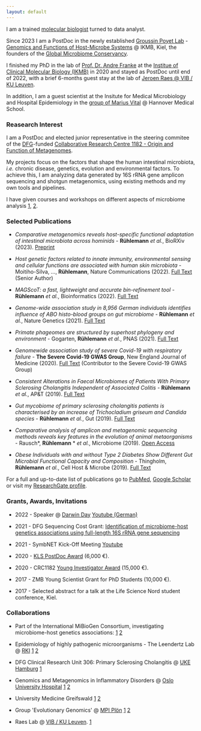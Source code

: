 ```yaml
---
layout: default
---
```


I am a trained [molecular biologist](http://www.medlife.uni-kiel.de/en?set_language=en) turned to data analyst.

Since 2023 I am a PostDoc in the newly established [Groussin Poyet Lab](https://twitter.com/MMmicrobiomeLab) - [Genomics and Functions of Host-Microbe Systems](https://www.ikmb.uni-kiel.de/research/junior-research-groups/genomics-and-functions-host-microbiome-systems) @ IKMB, Kiel, the founders of the [Global Microbiome Conservancy](https://microbiomeconservancy.org/).

 I finished my PhD in the lab of
[Prof. Dr. Andre Franke](http://www.ikmb.uni-kiel.de/research/genetics-bioinformatics) at the [Institue of Clinical Molecular Biology (IKMB)](http://www.ikmb.uni-kiel.de) in 2020 and stayed as PostDoc until end of 2022, with a brief 6-months guest stay at the lab of [Jeroen Raes @ VIB / KU Leuven](https://raeslab.org/). 

In addition, I am a guest scientist at the Insitute for Medical Microbiology and Hospital Epidemiology in the [group of Marius Vital]( https://www.mhh.de/en/institute-for-medical-mikcobiology-and-hospital-epidemiology/work-group-vital) @ Hannover Medical School.

### [](#RI)Reasearch Interest

I am a PostDoc and elected junior representative in the steering commitee of the [DFG](https://www.dfg.de/en/funded_projects/current_projects_programmes/list/projectdetails/index.jsp?id=261376515&sort=nr_asc&prg=SFB&wb=2)-funded [Collaborative Research Centre 1182 - Origin and Function of Metagenomes](http://www.metaorganism-research.com).

My projects focus on the factors that shape the human intestinal microbiota, _i.e._ chronic disease, genetics, evolution and environmental factors. To achieve this, I am analyzing data generated by 16S rRNA gene amplicon sequencing and shotgun metagenomics, using existing methods and my own tools and pipelines.

I have given courses and workshops on different aspects of microbiome analysis [1](https://www.metaorganism-research.com/news/16s-amplicon-sequencing-workshop-28-29-06-2018/), [2](https://www.danishdiabetesacademy.dk/events/cau-ucph-dda-autumn-school-microbiome-complex-metabolic-inflammatory-diseases-phd-students).

### [](#SP)Selected Publications

* _Comparative metagenomics reveals host-specific functional adaptation of intestinal microbiota across hominids_ - **Rühlemann** _et al._, BioRXiv (2023). [Preprint](https://www.biorxiv.org/content/10.1101/2023.03.01.530589v1)

* _Host genetic factors related to innate immunity, environmental sensing and cellular functions are associated with human skin microbiota_ - Moitiho-Silva, ..., **Rühlemann**, Nature Communications (2022). [Full Text](https://www.nature.com/articles/s41467-022-33906-5) (Senior Author)

* _MAGScoT: a fast, lightweight and accurate bin-refinement tool_ - **Rühlemann** _et al._, Bioinformatics (2022). [Full Text](https://academic.oup.com/bioinformatics/article/38/24/5430/6764585)

* _Genome-wide association study in 8,956 German individuals identifies influence of ABO histo-blood groups on gut microbiome_ - **Rühlemann** _et al._, Nature Genetics (2021). [Full Text](https://www.nature.com/articles/s41588-020-00747-1)

* _Primate phageomes are structured by superhost phylogeny and environment_ - Gogarten, **Rühlemann** _et al._, PNAS (2021). [Full Text](https://www.pnas.org/doi/full/10.1073/pnas.2013535118)

* _Genomewide association study of severe Covid-19 with respiratory failure_ - **The Severe Covid-19 GWAS Group**, New England Journal of Medicine (2020). [Full Text](https://www.nejm.org/doi/full/10.1056/nejmoa2020283) (Contributor to the Severe Covid-19 GWAS Group)

* _Consistent Alterations in Faecal Microbiomes of Patients With Primary Sclerosing Cholangitis Independent of Associated Colitis_ - **Rühlemann** _et al._, AP&T (2019). [Full Text](https://pubmed.ncbi.nlm.nih.gov/31250469/)

* _Gut mycobiome of primary sclerosing cholangitis patients is characterised by an increase of Trichocladium griseum and Candida species_ - **Rühlemann** _et al._, Gut (2019). [Full Text](https://gut.bmj.com/content/early/2019/10/25/gutjnl-2019-320008)

* _Comparative analysis of amplicon and metagenomic sequencing methods reveals key features in the evolution of animal metaorganisms_ - Rausch*, **Rühlemann** * _et al._, Microbiome (2019). [Open Access]( https://microbiomejournal.biomedcentral.com/articles/10.1186/s40168-019-0743-1)

* _Obese Individuals with and without Type 2 Diabetes Show Different Gut Microbial Functional Capacity and Composition_ - Thingholm, **Rühlemann** _et al._, Cell Host & Microbe (2019). [Full Text](https://www.sciencedirect.com/science/article/abs/pii/S1931312819303488)

For a full and up-to-date list of publications go to [PubMed](https://www.ncbi.nlm.nih.gov/pubmed/?term=Rühlemann%20MC%5BAuthor%5D&cauthor=true&cauthor_uid=28816579), [Google Scholar](https://scholar.google.de/citations?user=nT-lX-8AAAAJ) or visit my [ResearchGate profile](http://www.researchgate.net/profile/Malte_Ruehlemann).

### [](#GAI)Grants, Awards, Invitations

* 2022 - Speaker @ [Darwin Day](https://www.kec.uni-kiel.de/outreach/Darwintag.php) [Youtube (German)](https://www.youtube.com/watch?v=PKiWWTPpHB0) 

* 2021 - DFG Sequencing Cost Grant: [Identification of microbiome-host genetics associations using full-length 16S rRNA gene sequencing](https://gepris.dfg.de/gepris/projekt/458912286?language=en)

* 2021 - SymbNET Kick-Off Meeting [Youtube](https://www.youtube.com/watch?v=MgrwSNdehLw)

* 2020 - [KLS PostDoc Award](https://www.uni-kiel.de/de/detailansicht/news/014-kls-awards-20) (6,000 €).

* 2020 - CRC1182 [Young Investigator Award](https://www.metaorganism-research.com/news/yird-2020-video-now-available/) (15,000 €).

*	2017 - ZMB Young Scientist Grant for PhD Students (10,000 €).

*	2017 - Selected abstract for a talk at the Life Science Nord student conference, Kiel.

### [](#Collab)Collaborations

* Part of the International MiBioGen Consortium, investigating microbiome-host genetics associations: [1](https://microbiomejournal.biomedcentral.com/articles/10.1186/s40168-018-0479-3) [2](https://www.nature.com/articles/s41588-020-00763-1)

* Epidemiology of highly pathogenic microorganisms - The Leendertz Lab @ [RKI](https://www.leendertz-lab.org/) [1](https://www.pnas.org/doi/full/10.1073/pnas.2013535118) [2](https://www.biorxiv.org/content/10.1101/2023.03.01.530589v1)

* DFG Clinical Research Unit 306: Primary Sclerosing Cholangitis @ [UKE Hamburg](https://www.uke.de/kliniken-institute/kliniken/i.-medizinische-klinik-und-poliklinik/forschung/kfo306.html) [1](https://pubmed.ncbi.nlm.nih.gov/31250469/)

* Genomics and Metagenomics in Inflammatory Disorders @ [Oslo University Hospital](https://ous-research.no/hov/) [1](https://www.sciencedirect.com/science/article/pii/S0016508520356225?via%3Dihub) [2](https://pubmed.ncbi.nlm.nih.gov/31250469/)

* University Medicine Greifswald [1](https://www.sciencedirect.com/science/article/abs/pii/S0016508518352041) [2](https://www.nature.com/articles/s41588-020-00747-1)

* Group 'Evolutionary Genomics' @ [MPI Plön](http://web.evolbio.mpg.de/evolgenomics/) [1](https://www.nature.com/articles/s41588-020-00747-1) [2]( https://microbiomejournal.biomedcentral.com/articles/10.1186/s40168-019-0743-1)

* Raes Lab  @ [VIB / KU Leuven](https://raeslab.org/). [1](https://www.nature.com/articles/s41564-020-0743-8)
